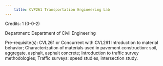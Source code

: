 ```yaml
---
    title: CVP261 Transportation Engineering Lab
---
```

Credits: 1 (0-0-2)

Department: Department of Civil Engineering

Pre-requisite(s): CVL261 or Concurrent with CVL261 Introduction to material behavior; Characterization of materials used in pavement construction: soil, aggregate, asphalt, asphalt concrete; Introduction to traffic survey methodologies; Traffic surveys: speed studies, intersection study.